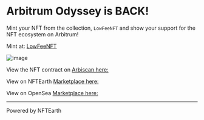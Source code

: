 # Arbitrum Odyssey is BACK! 

Mint your NFT from the collection, `LowFeeNFT` and show your support for the NFT ecosystem on Arbitrum! 

Mint at: [LowFeeNFT](https://nftearth.exchange/lowfeenft)

![image](https://github.com/NFTEarth/low-fee-nft/assets/29180454/d40fd828-e3bf-47e0-a472-2b78e3cdf17d)


View the NFT contract on [Arbiscan here:](https://arbiscan.io/address/0x010292d6de92d4fbcc110f277f55c143c023d723)

View on NFTEarth [Marketplace here:](https://nftearth.exchange/arbitrum/collection/0x010292d6de92d4fbcc110f277f55c143c023d723)

View on OpenSea [Marketplace here:](https://opensea.io/collection/lowfeenft)

---

Powered by NFTEarth
